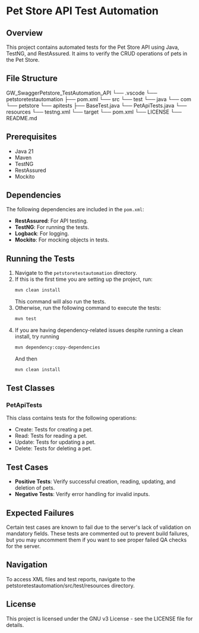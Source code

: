 
# Pet Store API Test Automation

## Overview
This project contains automated tests for the Pet Store API using Java, TestNG, and RestAssured. It aims to verify the CRUD operations of pets in the Pet Store.

## File Structure

GW_SwaggerPetstore_TestAutomation_API
└── .vscode
└── petstoretestautomation
    ├── pom.xml
    └── src
        └── test
            └── java
                └── com
                    └── petstore
                        └── apitests
                        ├── BaseTest.java
                        └── PetApiTests.java
                └── resources
                └── testng.xml
            └── target
            └── pom.xml
└── LICENSE
└── README.md

## Prerequisites
- Java 21
- Maven
- TestNG
- RestAssured
- Mockito

## Dependencies
The following dependencies are included in the `pom.xml`:

- **RestAssured**: For API testing.
- **TestNG**: For running the tests.
- **Logback**: For logging.
- **Mockito**: For mocking objects in tests.

## Running the Tests
1. Navigate to the `petstoretestautomation` directory.
2. If this is the first time you are setting up the project, run:
    ```bash
    mvn clean install
    ```
    This command will also run the tests.
3. Otherwise, run the following command to execute the tests:
    ```bash
    mvn test
    ```
4. If you are having dependency-related issues despite running a clean install, try running
    ```bash
    mvn dependency:copy-dependencies
    ```
    And then
    ```bash
    mvn clean install
    ```

## Test Classes
### PetApiTests
This class contains tests for the following operations:
- Create: Tests for creating a pet.
- Read: Tests for reading a pet.
- Update: Tests for updating a pet.
- Delete: Tests for deleting a pet.

## Test Cases
- **Positive Tests**: Verify successful creation, reading, updating, and deletion of pets.
- **Negative Tests**: Verify error handling for invalid inputs.

## Expected Failures
Certain test cases are known to fail due to the server's lack of validation on mandatory fields. These tests are commented out to prevent build failures, but you may uncomment them if you want to see proper failed QA checks for the server.

## Navigation
To access XML files and test reports, navigate to the petstoretestautomation/src/test/resources directory.

## License
This project is licensed under the GNU v3 License - see the LICENSE file for details.
